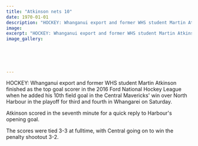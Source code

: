 ```yaml
---
title: "Atkinson nets 10"
date: 1970-01-01
description: "HOCKEY: Whanganui export and former WHS student Martin Atkinson finished as the top goal scorer in the 2016 Ford National Hockey League, Wanganui Chronicle article on 19/9/16..."
image: 
excerpt: "HOCKEY: Whanganui export and former WHS student Martin Atkinson finished as the top goal scorer in the 2016 Ford National Hockey League when he added his 10th field goal in the Central Mavericks' win over North Harbour in the playoff for third and fourth in Whangarei on Saturday."
image_gallery:
    
    
    
    
    
---
```


<p>HOCKEY: Whanganui export and former WHS student Martin Atkinson finished as the top goal scorer in the 2016 Ford National Hockey League when he added his 10th field goal in the Central Mavericks' win over North Harbour in the playoff for third and fourth in Whangarei on Saturday.</p>
<p>Atkinson scored in the seventh minute for a quick reply to Harbour's opening goal.</p>
<p>The scores were tied 3-3 at fulltime, with Central going on to win the penalty shootout 3-2.</p>

